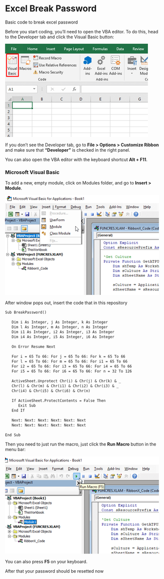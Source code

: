 # Excel Break Password
Basic code to break excel password

Before you start coding, you’ll need to open the VBA editor. To do this, head to the Developer tab and click the Visual Basic button:

![Excel visual basic button](excel-visual-basic-button.png)

If you don’t see the Developer tab, go to **File > Options > Customize Ribbon** and make sure that **“Developer”** is checked in the right panel.

You can also open the VBA editor with the keyboard shortcut **Alt + F11**.

### Microsoft Visual Basic
To add a new, empty module, click on Modules folder, and go to **Insert > Module**.

![Vba editor insert module](vba-editor-insert-module.png)

After window pops out, insert the code that in this repository
```basic
Sub BreakPassword()

   Dim i As Integer, j As Integer, k As Integer
   Dim l As Integer, m As Integer, n As Integer
   Dim i1 As Integer, i2 As Integer, i3 As Integer
   Dim i4 As Integer, i5 As Integer, i6 As Integer

   On Error Resume Next

   For i = 65 To 66: For j = 65 To 66: For k = 65 To 66
   For l = 65 To 66: For m = 65 To 66: For i1 = 65 To 66
   For i2 = 65 To 66: For i3 = 65 To 66: For i4 = 65 To 66
   For i5 = 65 To 66: For i6 = 65 To 66: For n = 32 To 126

   ActiveSheet.Unprotect Chr(i) & Chr(j) & Chr(k) & _
   Chr(l) & Chr(m) & Chr(i1) & Chr(i2) & Chr(i3) & _
   Chr(i4) & Chr(i5) & Chr(i6) & Chr(n)

   If ActiveSheet.ProtectContents = False Then
      Exit Sub
   End If

   Next: Next: Next: Next: Next: Next
   Next: Next: Next: Next: Next: Next

End Sub
```

Then you need to just run the macro, just click the **Run Macro** button in the menu bar:

![Vba editor run macro](vba-editor-run-macro.png)

You can also press **F5** on your keyboard.

After that your password should be resetted now
